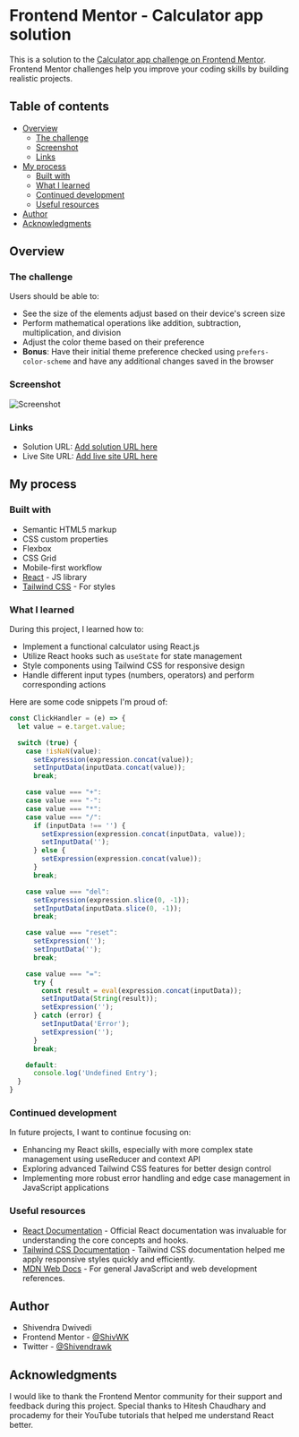 # Frontend Mentor - Calculator app solution

This is a solution to the [Calculator app challenge on Frontend Mentor](https://www.frontendmentor.io/challenges/calculator-app-9lteq5N29). Frontend Mentor challenges help you improve your coding skills by building realistic projects. 

## Table of contents

- [Overview](#overview)
  - [The challenge](#the-challenge)
  - [Screenshot](#screenshot)
  - [Links](#links)
- [My process](#my-process)
  - [Built with](#built-with)
  - [What I learned](#what-i-learned)
  - [Continued development](#continued-development)
  - [Useful resources](#useful-resources)
- [Author](#author)
- [Acknowledgments](#acknowledgments)

## Overview

### The challenge

Users should be able to:

- See the size of the elements adjust based on their device's screen size
- Perform mathematical operations like addition, subtraction, multiplication, and division
- Adjust the color theme based on their preference
- **Bonus**: Have their initial theme preference checked using `prefers-color-scheme` and have any additional changes saved in the browser

### Screenshot

![Screenshot](./screenshot.jpg)

### Links

- Solution URL: [Add solution URL here](https://www.frontendmentor.io/solutions/calculator-app-using-reactjs-and-tailwindcss)
- Live Site URL: [Add live site URL here](https://your-live-site-url.com)

## My process

### Built with

- Semantic HTML5 markup
- CSS custom properties
- Flexbox
- CSS Grid
- Mobile-first workflow
- [React](https://reactjs.org/) - JS library
- [Tailwind CSS](https://tailwindcss.com/) - For styles

### What I learned

During this project, I learned how to:

- Implement a functional calculator using React.js
- Utilize React hooks such as `useState` for state management
- Style components using Tailwind CSS for responsive design
- Handle different input types (numbers, operators) and perform corresponding actions

Here are some code snippets I'm proud of:

```jsx
const ClickHandler = (e) => {
  let value = e.target.value;

  switch (true) {
    case !isNaN(value):
      setExpression(expression.concat(value));
      setInputData(inputData.concat(value));
      break;

    case value === "+":
    case value === "-":
    case value === "*":
    case value === "/":
      if (inputData !== '') {
        setExpression(expression.concat(inputData, value));
        setInputData('');
      } else {
        setExpression(expression.concat(value));
      }
      break;

    case value === "del":
      setExpression(expression.slice(0, -1));
      setInputData(inputData.slice(0, -1));
      break;

    case value === "reset":
      setExpression('');
      setInputData('');
      break;

    case value === "=":
      try {
        const result = eval(expression.concat(inputData));
        setInputData(String(result));
        setExpression('');
      } catch (error) {
        setInputData('Error');
        setExpression('');
      }
      break;

    default:
      console.log('Undefined Entry');
  }
}
```

### Continued development

In future projects, I want to continue focusing on:

- Enhancing my React skills, especially with more complex state management using useReducer and context API
- Exploring advanced Tailwind CSS features for better design control
- Implementing more robust error handling and edge case management in JavaScript applications

### Useful resources

- [React Documentation](https://www.react.dev) - Official React documentation was invaluable for understanding the core concepts and hooks.
- [Tailwind CSS Documentation](https://tailwindcss.com/docs/installation) - Tailwind CSS documentation helped me apply responsive styles quickly and efficiently.
- [MDN Web Docs](https://developer.mozilla.org/en-US/) -  For general JavaScript and web development references.

## Author

- Shivendra Dwivedi
- Frontend Mentor - [@ShivWK](https://www.frontendmentor.io/profile/ShivWK)
- Twitter - [@Shivendrawk](https://www.twitter.com/Shivendrawk)

## Acknowledgments

I would like to thank the Frontend Mentor community for their support and feedback during this project. Special thanks to Hitesh Chaudhary and procademy for their YouTube tutorials that helped me understand React better.

